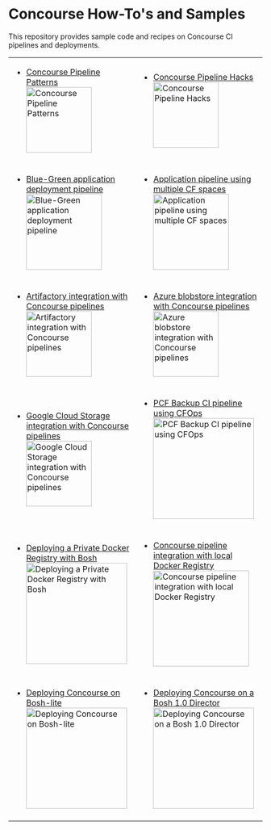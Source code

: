 # Concourse How-To's and Samples

This repository provides sample code and recipes on Concourse CI pipelines and deployments.

<table border=0>
<tr sytle="background-color:#ffffff !important;">
<td>
<ul><li><a href="./concourse-pipeline-samples/tree/master/concourse-pipeline-patterns">Concourse Pipeline Patterns<br>
<img src="https://raw.githubusercontent.com/lsilvapvt/misc-support-files/master/docs/images/pipeline-patterns-02.png" alt="Concourse Pipeline Patterns" width="130"/></a></li></ul>
</td>
<td>
<ul><li><a href="./concourse-pipeline-samples/tree/master/concourse-pipeline-hacks">Concourse Pipeline Hacks<br>
<img src="https://raw.githubusercontent.com/lsilvapvt/misc-support-files/master/docs/icons/pipeline-hacks.png" alt="Concourse Pipeline Hacks" width="130"/></a></li></ul>
</td>
</tr>


<tr sytle="background-color:#ffffff !important;">
<td>
<ul><li><a href="./concourse-pipeline-samples/tree/master/blue-green-app-deployment">Blue-Green application deployment pipeline<br>
<img src="https://raw.githubusercontent.com/pivotalservices/concourse-pipeline-samples/master/common/images/bg-pipeline-icon.jpg" alt="Blue-Green application deployment pipeline" width="150"/></a></li></ul>
</td>
<td>
<ul><li><a href="https://github.com/lsilvapvt/sample-app-pipeline">Application pipeline using multiple CF spaces<br>
<img src="https://raw.githubusercontent.com/pivotalservices/concourse-pipeline-samples/master/common/images/multi-spaces-pipeline.jpg" alt="Application pipeline using multiple CF spaces" width="150"/></a></li></ul>
</td>
</tr>


<tr sytle="background-color:#ffffff !important;">
<td>
<ul><li><a href="./concourse-pipeline-samples/tree/master/artifactory-integration">Artifactory integration with Concourse pipelines<br>
<img src="https://raw.githubusercontent.com/pivotalservices/concourse-pipeline-samples/master/common/images/concourse-and-artifactory.png" alt="Artifactory integration with Concourse pipelines" width="130"/></a></li></ul>
</td>
<td>
<ul><li><a href="./concourse-pipeline-samples/tree/master/azure-blobstore-integration">Azure blobstore integration with Concourse pipelines<br>
<img src="https://raw.githubusercontent.com/pivotalservices/concourse-pipeline-samples/master/common/images/concourse-and-azureblob.png" alt="Azure blobstore integration with Concourse pipelines" width="130"/></a></li></ul>
</td>
</tr>

<tr sytle="background-color:#ffffff !important;">
<td>
<ul><li><a href="./concourse-pipeline-samples/tree/master/google-cloud-storage-integration">Google Cloud Storage integration with Concourse pipelines<br>
<img src="https://raw.githubusercontent.com/pivotalservices/concourse-pipeline-samples/master/common/images/concourse-and-gcs.png" alt="Google Cloud Storage integration with Concourse pipelines" width="130"/></a></li></ul>
</td>
<td>
<ul><li><a href="./concourse-pipeline-samples/tree/master/pcf-cfops-backup">PCF Backup CI pipeline using CFOps<br>
<img src="https://raw.githubusercontent.com/pivotalservices/concourse-pipeline-samples/master/common/images/cfops-pipeline.jpg" alt="PCF Backup CI pipeline using CFOps" width="200"/></a></li></ul>
</td>
</tr>

<tr sytle="background-color:#ffffff !important;">
<td>
<ul><li><a href="./concourse-pipeline-samples/tree/master/private-docker-registry/docker-registry-release">Deploying a Private Docker Registry with Bosh<br>
<img src="https://raw.githubusercontent.com/pivotalservices/concourse-pipeline-samples/master/common/images/docker-and-bosh.jpg" alt="Deploying a Private Docker Registry with Bosh" width="200"/></a></li></ul>
</td>
<td>
<ul><li><a href="./concourse-pipeline-samples/tree/master/private-docker-registry">Concourse pipeline integration with local Docker Registry<br>
<img src="https://raw.githubusercontent.com/pivotalservices/concourse-pipeline-samples/master/common/images/concourse-and-private-registry.jpg" alt="Concourse pipeline integration with local Docker Registry" width="190"/></a></li></ul>
</td>
</tr>

<tr sytle="background-color:#ffffff !important;">
<td>
<ul><li><a href="./concourse-pipeline-samples/tree/master/concourse-on-bosh-lite">Deploying Concourse on Bosh-lite<br>
<img src="https://raw.githubusercontent.com/pivotalservices/concourse-pipeline-samples/master/common/images/concourse-and-bosh-lite.jpg" alt="Deploying Concourse on Bosh-lite" width="200"/></a></li></ul>
</td>
<td>
<ul><li><a href="./concourse-pipeline-samples/tree/master/concourse-on-bosh-1.0">Deploying Concourse on a Bosh 1.0 Director<br>
<img src="https://raw.githubusercontent.com/pivotalservices/concourse-pipeline-samples/master/common/images/concourse-and-bosh-1.0.jpg" alt="Deploying Concourse on a Bosh 1.0 Director" width="200"/></a></li></ul>
</td>
</tr>

</table>
